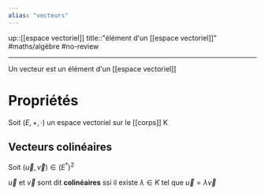 ```yaml
---
alias: "vecteurs"
---
```

up::[[espace vectoriel]]
title::"élément d'un [[espace vectoriel]]"
#maths/algèbre #no-review 

----
Un vecteur est un élément d'un [[espace vectoriel]]

# Propriétés
Soit $(E, +, \cdot)$ un espace vectoriel sur le [[corps]] K


## Vecteurs colinéaires
Soit $(\vec{u},\vec{v}) \in (E^{*})^{2}$

$\vec{u}$ et $\vec{v}$ sont dit **colinéaires** ssi il existe $\lambda \in K$ tel que $\vec{u} = \lambda\vec{v}$
